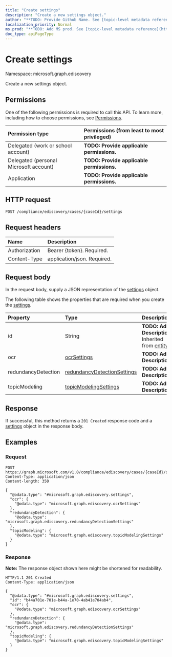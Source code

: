 ```yaml
---
title: "Create settings"
description: "Create a new settings object."
author: "**TODO: Provide Github Name. See [topic-level metadata reference](https://msgo.azurewebsites.net/add/document/guidelines/metadata.html#topic-level-metadata)**"
localization_priority: Normal
ms.prod: "**TODO: Add MS prod. See [topic-level metadata reference](https://msgo.azurewebsites.net/add/document/guidelines/metadata.html#topic-level-metadata)**"
doc_type: apiPageType
---
```


# Create settings
Namespace: microsoft.graph.ediscovery



Create a new settings object.

## Permissions
One of the following permissions is required to call this API. To learn more, including how to choose permissions, see [Permissions](/graph/permissions-reference).

|Permission type|Permissions (from least to most privileged)|
|:---|:---|
|Delegated (work or school account)|**TODO: Provide applicable permissions.**|
|Delegated (personal Microsoft account)|**TODO: Provide applicable permissions.**|
|Application|**TODO: Provide applicable permissions.**|

## HTTP request

<!-- {
  "blockType": "ignored"
}
-->
``` http
POST /compliance/ediscovery/cases/{caseId}/settings
```

## Request headers
|Name|Description|
|:---|:---|
|Authorization|Bearer {token}. Required.|
|Content-Type|application/json. Required.|

## Request body
In the request body, supply a JSON representation of the [settings](../resources/ediscovery-settings.md) object.

The following table shows the properties that are required when you create the [settings](../resources/ediscovery-settings.md).

|Property|Type|Description|
|:---|:---|:---|
|id|String|**TODO: Add Description** Inherited from [entity](../resources/ediscovery-entity.md)|
|ocr|[ocrSettings](../resources/ediscovery-ocrsettings.md)|**TODO: Add Description**|
|redundancyDetection|[redundancyDetectionSettings](../resources/ediscovery-redundancydetectionsettings.md)|**TODO: Add Description**|
|topicModeling|[topicModelingSettings](../resources/ediscovery-topicmodelingsettings.md)|**TODO: Add Description**|



## Response

If successful, this method returns a `201 Created` response code and a [settings](../resources/ediscovery-settings.md) object in the response body.

## Examples

### Request
<!-- {
  "blockType": "request",
  "name": "create_settings_from_"
}
-->
``` http
POST https://graph.microsoft.com/v1.0/compliance/ediscovery/cases/{caseId}/settings
Content-Type: application/json
Content-length: 350

{
  "@odata.type": "#microsoft.graph.ediscovery.settings",
  "ocr": {
    "@odata.type": "microsoft.graph.ediscovery.ocrSettings"
  },
  "redundancyDetection": {
    "@odata.type": "microsoft.graph.ediscovery.redundancyDetectionSettings"
  },
  "topicModeling": {
    "@odata.type": "microsoft.graph.ediscovery.topicModelingSettings"
  }
}
```


### Response
**Note:** The response object shown here might be shortened for readability.
<!-- {
  "blockType": "response",
  "truncated": true,
  "@odata.type": "microsoft.graph.ediscovery.settings"
}
-->
``` http
HTTP/1.1 201 Created
Content-Type: application/json

{
  "@odata.type": "#microsoft.graph.ediscovery.settings",
  "id": "b44a701e-701e-b44a-1e70-4ab41e704ab4",
  "ocr": {
    "@odata.type": "microsoft.graph.ediscovery.ocrSettings"
  },
  "redundancyDetection": {
    "@odata.type": "microsoft.graph.ediscovery.redundancyDetectionSettings"
  },
  "topicModeling": {
    "@odata.type": "microsoft.graph.ediscovery.topicModelingSettings"
  }
}
```

